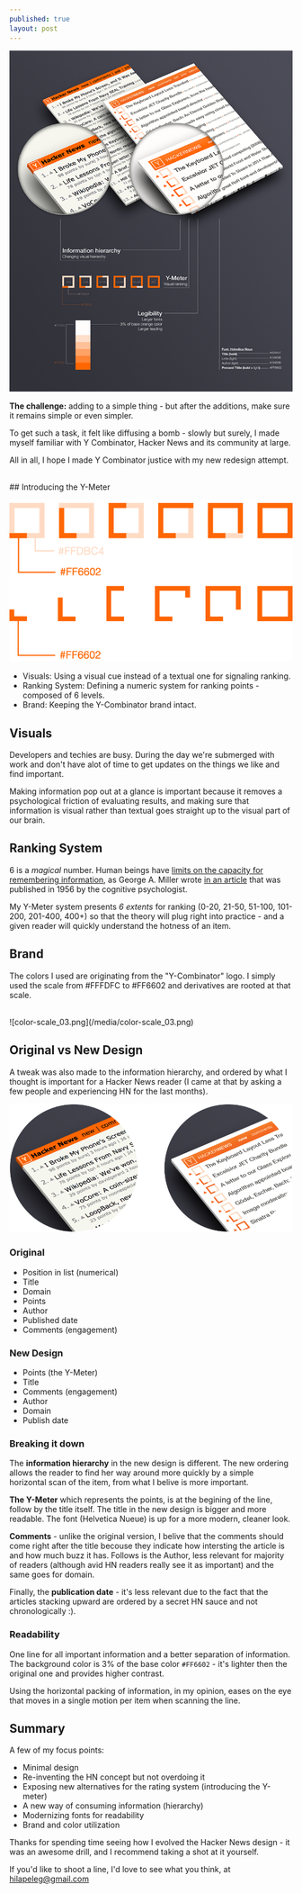```yaml
---
published: true
layout: post
---
```


![mockup_720x867.png](/media/mockup_720x867.png)


**The challenge:** adding to a simple thing - but after the additions, make sure it remains simple or even simpler.

To get such a task, it felt like diffusing a bomb - slowly but surely, I made myself familiar with Y Combinator, Hacker News and its community at large. 

All in all, I hope I made Y Combinator justice with my new redesign attempt.

</br>
## Introducing the Y-Meter

![](/media/y_meter_03.png)


* Visuals: Using a visual cue instead of a textual one for signaling ranking.
* Ranking System: Defining a numeric system for ranking points - composed of 6 levels.
* Brand: Keeping the Y-Combinator brand intact.

## Visuals

Developers and techies are busy. During the day we're submerged with work and don't have alot of time to get updates on the things we like and find important. 

Making information pop out at a glance is important because it removes a psychological friction of evaluating results, and making sure that information is visual rather than textual goes straight up to the visual part of our brain.

## Ranking System

6 is a _magical_ number. Human beings have [limits on the capacity for remembering information](http://en.wikipedia.org/wiki/The_Magical_Number_Seven,_Plus_or_Minus_Two), as George A. Miller wrote [in an article](http://www.musanim.com/miller1956/) that was published in 1956 by the cognitive psychologist.

My Y-Meter system presents _6 extents_ for ranking (0-20, 21-50, 51-100, 101-200, 201-400, 400+) so that the theory will plug right into practice - and a given reader will quickly understand the hotness of an item.


## Brand

The colors I used are originating from the "Y-Combinator" logo. I simply used the scale from #FFFDFC to #FF6602 and derivatives are rooted at that scale.

</br>
![color-scale_03.png](/media/color-scale_03.png)

## Original vs New Design

A tweak was also made to the information hierarchy, and ordered by what I thought is important for a Hacker News reader (I came at that by asking a few people and experiencing HN for the last months).


![before_after.png](/media/before_after.png)


### Original

* Position in list (numerical)
* Title
* Domain
* Points
* Author
* Published date
* Comments (engagement)

### New Design

* Points (the Y-Meter)
* Title
* Comments (engagement)
* Author
* Domain
* Publish date

### Breaking it down

The **information hierarchy** in the new design is different. The new ordering allows the reader to find her way around more quickly by a simple horizontal scan of the item, from what I belive is more important. 


**The Y-Meter** which represents the points, is at the begining of the line, follow by the title itself. The title in the new design is bigger and more readable. The font (Helvetica Nueue) is up for a more modern, cleaner look.


**Comments** - unlike the original version, I belive that the comments should come right after the title becouse they indicate how intersting the article is and how much buzz it has. Follows is the Author, less relevant for majority of readers (although avid HN readers really see it as important) and the same goes for domain. 


Finally, the **publication date** -  it's less relevant due to the fact that the articles stacking upward are ordered by a secret HN sauce and not chronologically :). 

### Readability

One line for all important information and a better separation of information. The background color is 3% of the base color `#FF6602`  - it's lighter then the original one and provides higher contrast. 

Using the horizontal packing of information, in my opinion, eases on the eye that moves in a single motion per item when scanning the line. 

## Summary

A few of my focus points:

* Minimal design
* Re-inventing the HN concept but not overdoing it
* Exposing new alternatives for the rating system (introducing the Y-meter)
* A new way of consuming information (hierarchy)
* Modernizing fonts for readability
* Brand and color utilization

Thanks for spending time seeing how I evolved the Hacker News design - it was an awesome drill, and I recommend taking a shot at it yourself.

If you'd like to shoot a line, I'd love to see what you think, at [hilapeleg@gmail.com](mailto:hilapeleg@gmail.com)